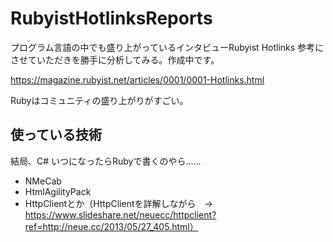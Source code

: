 # RubyistHotlinksReports
プログラム言語の中でも盛り上がっているインタビューRubyist Hotlinks 参考にさせていただきを勝手に分析してみる。作成中です。

https://magazine.rubyist.net/articles/0001/0001-Hotlinks.html

Rubyはコミュニティの盛り上がりがすごい。



## 使っている技術
結局、C#
いつになったらRubyで書くのやら……

- NMeCab
- HtmlAgilityPack
- HttpClientとか（HttpClientを詳解しながら　→　https://www.slideshare.net/neuecc/httpclient?ref=http://neue.cc/2013/05/27_405.html）